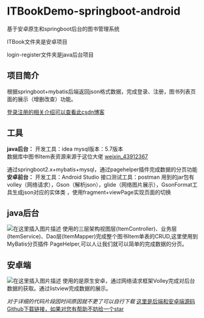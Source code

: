 # ITBookDemo-springboot-android
基于安卓原生和springboot后台的图书管理系统


ITBook文件夹是安卓项目

login-register文件夹是java后台项目

## 项目简介
根据springboot+mybatis后端返回json格式数据，完成登录、注册，图书列表页面的展示（增删改查）功能。

[登录注册的相关介绍可以查看此csdn博客](https://blog.csdn.net/glc11223344/article/details/105822237)

## 工具
**java后台：**
开发工具：idea
mysql版本：5.7版本      
 数据库中图书Item表资源来源于这位大佬 [weixin_43912367](https://blog.csdn.net/weixin_43912367)

通过springboot2.x+mybatis+mysql，通过pagehelper插件完成数据的分页功能
**安卓前台：**
开发工具：Android Studio
接口测试工具：postman
用到的jar包有volley（网络请求），Gson（解析json），glide（网络图片展示），GsonFormat工具生成json对应的实体类 ，使用fragment+viewPage实现页面的切换
## java后台
![在这里插入图片描述](https://img-blog.csdnimg.cn/20200505162755540.png?x-oss-process=image/watermark,type_ZmFuZ3poZW5naGVpdGk,shadow_10,text_aHR0cHM6Ly9ibG9nLmNzZG4ubmV0L2dsYzExMjIzMzQ0,size_16,color_FFFFFF,t_70)
使用的三层架构视图层(ItemController)、业务层(ItemService)、Dao层(ItemMapper)完成整个图书Item单表的CRUD,这里使用到MyBatis分页插件 PageHelper,可以人让我们就可以简单的完成数据的分页。
## 安卓端
![在这里插入图片描述](https://img-blog.csdnimg.cn/20200505164503146.png?x-oss-process=image/watermark,type_ZmFuZ3poZW5naGVpdGk,shadow_10,text_aHR0cHM6Ly9ibG9nLmNzZG4ubmV0L2dsYzExMjIzMzQ0,size_16,color_FFFFFF,t_70)
使用的是原生安卓，通过网络请求框架Volley完成对后台数据的获取。通过listview完成数据的展示。

*对于详细的代码片段因时间原因就不更了可以自行下载*
[这里是后端和安卓端源码Github下载链接，如果对您有帮助不妨给一个star](https://github.com/GAOli-cong/ITBookDemo-springboot-android)


